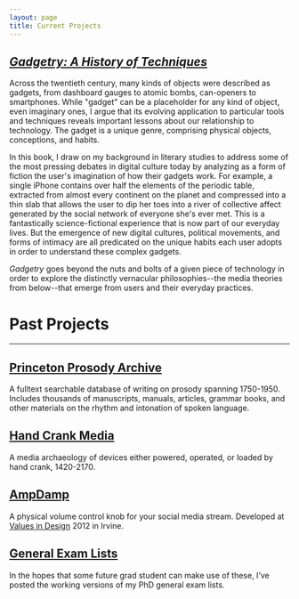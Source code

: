 ```yaml
---
layout: page
title: Current Projects
---
```


## [*Gadgetry: A History of Techniques*](http://gadgetry.wythoff.net/)

Across the twentieth century, many kinds of objects were described as gadgets, from dashboard gauges to atomic bombs, can-openers to smartphones. While "gadget" can be a placeholder for any kind of object, even imaginary ones, I argue that its evolving application to particular tools and techniques reveals important lessons about our relationship to technology. The gadget is a unique genre, comprising physical objects, conceptions, and habits.

In this book, I draw on my background in literary studies to address some of the most pressing debates in digital culture today by analyzing as a form of fiction the user's imagination of how their gadgets work. For example, a single iPhone contains over half the elements of the periodic table, extracted from almost every continent on the planet and compressed into a thin slab that allows the user to dip her toes into a river of collective affect generated by the social network of everyone she's ever met. This is a fantastically science-fictional experience that is now part of our everyday lives. But the emergence of new digital cultures, political movements, and forms of intimacy are all predicated on the unique habits each user adopts in order to understand these complex gadgets.

*Gadgetry* goes beyond the nuts and bolts of a given piece of technology in order to explore the distinctly vernacular philosophies--the media theories from below--that emerge from users and their everyday practices.

# Past Projects

<hr/>

## [Princeton Prosody Archive](http://prosody.princeton.edu/)

A fulltext searchable database of writing on prosody spanning 1750-1950. Includes thousands of manuscripts, manuals, articles, grammar books, and other materials on the rhythm and intonation of spoken language.

## [Hand Crank Media](http://handcrank.wythoff.net/)

A media archaeology of devices either powered, operated, or loaded by hand crank, 1420-2170.

## [AmpDamp](https://www.ideals.illinois.edu/handle/2142/42533)

A physical volume control knob for your social media stream.  Developed at [Values in Design](http://evoke.ics.uci.edu/) 2012 in Irvine.

## [General Exam Lists](http://wythoff.net/generals)

In the hopes that some future grad student can make use of these, I’ve posted the working versions of my PhD general exam lists.
